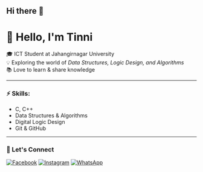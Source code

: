 ## Hi there 👋


# 👋 Hello, I'm Tinni

🎓 ICT Student at Jahangirnagar University  
💡 Exploring the world of *Data Structures, Logic Design, and Algorithms*  
📚 Love to learn & share knowledge  

---

### ⚡ Skills:
- C, C++
- Data Structures & Algorithms
- Digital Logic Design
- Git & GitHub

---

### 🔗 Let's Connect
[![Facebook](https://img.shields.io/badge/Follow%20on-Facebook-blue?logo=facebook&style=for-the-badge)](https://facebook.com/yourusername)
[![Instagram](https://img.shields.io/badge/Follow%20on-Instagram-E4405F?logo=instagram&style=for-the-badge)](https://instagram.com/yourusername)
[![WhatsApp](https://img.shields.io/badge/Chat%20on-WhatsApp-25D366?logo=whatsapp&style=for-the-badge)](https://wa.me/8801XXXXXXXXX)
